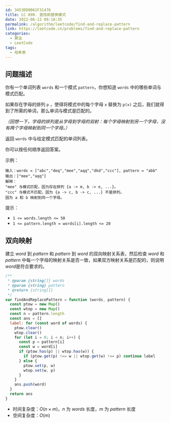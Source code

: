 ```yaml
---
id: 3453DD0B61F31476
title: LC 890. 查找和替换模式
date: 2022-06-12 09:18:35
permalink: /algorithm/leetcode/find-and-replace-pattern
link: https://leetcode.cn/problems/find-and-replace-pattern
categories:
  - 算法
  - LeetCode
tags:
  - 哈希表
---
```


<Level :type='2'/>

## 问题描述

你有一个单词列表 `words` 和一个模式 `pattern`，你想知道 `words` 中的哪些单词与模式匹配。

如果存在字母的排列 `p` ，使得将模式中的每个字母 `x` 替换为 `p(x)` 之后，我们就得到了所需的单词，那么单词与模式是匹配的。

_（回想一下，字母的排列是从字母到字母的双射：每个字母映射到另一个字母，没有两个字母映射到同一个字母。）_

返回 `words` 中与给定模式匹配的单词列表。

你可以按任何顺序返回答案。

示例：

```text
输入：words = ["abc","deq","mee","aqq","dkd","ccc"], pattern = "abb"
输出：["mee","aqq"]
解释：
"mee" 与模式匹配，因为存在排列 {a -> m, b -> e, ...}。
"ccc" 与模式不匹配，因为 {a -> c, b -> c, ...} 不是排列。
因为 a 和 b 映射到同一个字母。
```

提示：

- `1 <= words.length <= 50`
- `1 <= pattern.length = words[i].length <= 20`

## 双向映射

建立 $word$ 到 $pattern$ 和 $pattern$ 到 $word$ 的双向映射关系表，然后检查 $word$ 和 $pattern$ 中每一个字母的映射关系是否一致，如果双方映射关系是匹配的，则说明$word$是符合要求的。

```javascript
/**
 * @param {string[]} words
 * @param {string} pattern
 * @return {string[]}
 */
var findAndReplacePattern = function (words, pattern) {
  const ptow = new Map()
  const wtop = new Map()
  const n = pattern.length
  const ans = []
  label: for (const word of words) {
    ptow.clear()
    wtop.clear()
    for (let i = 0; i < n; i++) {
      const p = pattern[i]
      const w = word[i]
      if (ptow.has(p) || wtop.has(w)) {
        if (ptow.get(p) !== w || wtop.get(w) !== p) continue label
      } else {
        ptow.set(p, w)
        wtop.set(w, p)
      }
    }
    ans.push(word)
  }
  return ans
}
```

- 时间复杂度：$O(n \times m)$，$n$ 为 $words$ 长度，$m$ 为 $pattern$ 长度
- 空间复杂度：$O(m)$
